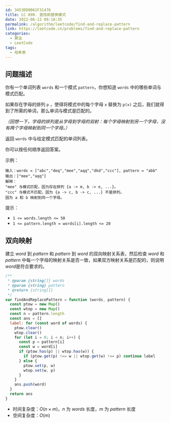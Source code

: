 ```yaml
---
id: 3453DD0B61F31476
title: LC 890. 查找和替换模式
date: 2022-06-12 09:18:35
permalink: /algorithm/leetcode/find-and-replace-pattern
link: https://leetcode.cn/problems/find-and-replace-pattern
categories:
  - 算法
  - LeetCode
tags:
  - 哈希表
---
```


<Level :type='2'/>

## 问题描述

你有一个单词列表 `words` 和一个模式 `pattern`，你想知道 `words` 中的哪些单词与模式匹配。

如果存在字母的排列 `p` ，使得将模式中的每个字母 `x` 替换为 `p(x)` 之后，我们就得到了所需的单词，那么单词与模式是匹配的。

_（回想一下，字母的排列是从字母到字母的双射：每个字母映射到另一个字母，没有两个字母映射到同一个字母。）_

返回 `words` 中与给定模式匹配的单词列表。

你可以按任何顺序返回答案。

示例：

```text
输入：words = ["abc","deq","mee","aqq","dkd","ccc"], pattern = "abb"
输出：["mee","aqq"]
解释：
"mee" 与模式匹配，因为存在排列 {a -> m, b -> e, ...}。
"ccc" 与模式不匹配，因为 {a -> c, b -> c, ...} 不是排列。
因为 a 和 b 映射到同一个字母。
```

提示：

- `1 <= words.length <= 50`
- `1 <= pattern.length = words[i].length <= 20`

## 双向映射

建立 $word$ 到 $pattern$ 和 $pattern$ 到 $word$ 的双向映射关系表，然后检查 $word$ 和 $pattern$ 中每一个字母的映射关系是否一致，如果双方映射关系是匹配的，则说明$word$是符合要求的。

```javascript
/**
 * @param {string[]} words
 * @param {string} pattern
 * @return {string[]}
 */
var findAndReplacePattern = function (words, pattern) {
  const ptow = new Map()
  const wtop = new Map()
  const n = pattern.length
  const ans = []
  label: for (const word of words) {
    ptow.clear()
    wtop.clear()
    for (let i = 0; i < n; i++) {
      const p = pattern[i]
      const w = word[i]
      if (ptow.has(p) || wtop.has(w)) {
        if (ptow.get(p) !== w || wtop.get(w) !== p) continue label
      } else {
        ptow.set(p, w)
        wtop.set(w, p)
      }
    }
    ans.push(word)
  }
  return ans
}
```

- 时间复杂度：$O(n \times m)$，$n$ 为 $words$ 长度，$m$ 为 $pattern$ 长度
- 空间复杂度：$O(m)$
